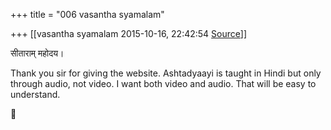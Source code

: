 +++
title = "006 vasantha syamalam"

+++
[[vasantha syamalam	2015-10-16, 22:42:54 [Source](https://groups.google.com/g/samskrita/c/Ry50oYWO_jU)]]



सीताराम् महोदय।

Thank you sir for giving the website. Ashtadyaayi is taught in Hindi 
but only through audio, not video. I want both video and audio. That will be easy to understand.



